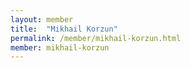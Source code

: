 ```yaml
---
layout: member
title:  "Mikhail Korzun"
permalink: /member/mikhail-korzun.html
member: mikhail-korzun
---
```

